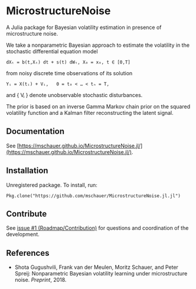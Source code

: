 # MicrostructureNoise

A Julia package for Bayesian volatility estimation in presence of
microstructure noise.

We take a nonparametric Bayesian approach to estimate the volatility in the stochastic differential equation model 

    dXₜ = b(t,Xₜ) dt + s(t) dWₜ, X₀ = x₀, t ∈ [0,T] 

from noisy discrete time observations of its solution

    Yᵢ = X(tᵢ) + Vᵢ,   0 = t₀ < … < tₙ = T, 

and { Vᵢ } denote unobservable stochastic disturbances.

The prior is based on an inverse Gamma Markov chain prior on the squared volatility function and a Kalman filter reconstructing the latent signal.

## Documentation

See [https://mschauer.github.io/MicrostructureNoise.jl/](https://mschauer.github.io/MicrostructureNoise.jl/).

## Installation

Unregistered package. To install, run:

```
Pkg.clone("https://github.com/mschauer/MicrostructureNoise.jl.jl")
```

## Contribute
See [issue #1 (Roadmap/Contribution)](https://github.com/mschauer/MicrostructureNoise.jl/issues/1) for questions and coordination of the development.

## References

* Shota Gugushvili, Frank van der Meulen, Moritz Schauer, and Peter Spreij: Nonparametric Bayesian volatility learning under microstructure noise. *Preprint*, 2018.
